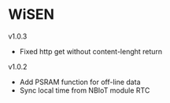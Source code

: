 # WiSEN

v1.0.3
- Fixed http get without content-lenght return

v1.0.2
- Add PSRAM function for off-line data
- Sync local time from NBIoT module RTC
